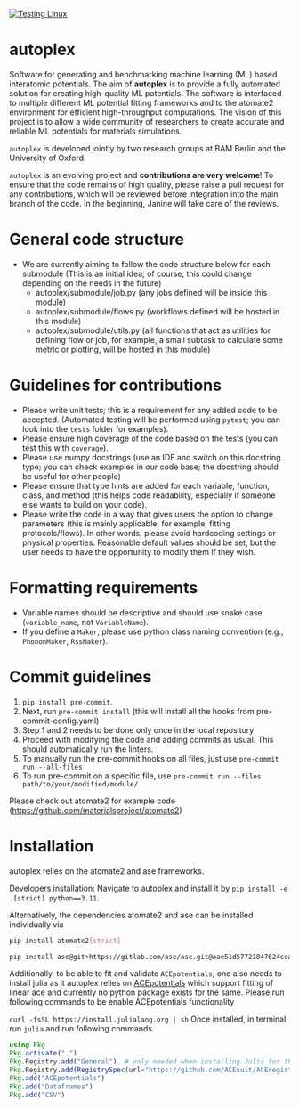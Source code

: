 [![Testing Linux](https://github.com/JaGeo/autoplex/actions/workflows/python-package.yml/badge.svg)](https://github.com/JaGeo/autoplex/actions/workflows/python-package.yml)
# autoplex

Software for generating and benchmarking machine learning (ML) based interatomic potentials. The aim of **autoplex** is to provide a fully automated solution for creating high-quality ML potentials. The software is interfaced to multiple different ML potential fitting frameworks and to the atomate2 environment for efficient high-throughput computations. The vision of this project is to allow a wide community of researchers to create accurate and reliable ML potentials for materials simulations.

`autoplex` is developed jointly by two research groups at BAM Berlin and the University of Oxford.

`autoplex` is an evolving project and **contributions are very welcome**! To ensure that the code remains of high quality, please raise a pull request for any contributions, which will be reviewed before integration into the main branch of the code. In the beginning, Janine will take care of the reviews.

# General code structure
- We are currently aiming to follow the code structure below for each submodule (This is an initial idea; of course, this could change depending on the needs in the future)
  - autoplex/submodule/job.py (any jobs defined will be inside this module)
  - autoplex/submodule/flows.py (workflows defined will be hosted in this module)
  - autoplex/submodule/utils.py (all functions that act as utilities for defining flow or job, for example, a small subtask to calculate some metric or plotting, will be hosted in this module)

# Guidelines for contributions
- Please write unit tests; this is a requirement for any added code to be accepted. (Automated testing will be performed using `pytest`; you can look into the `tests` folder for examples).
- Please ensure high coverage of the code based on the tests (you can test this with `coverage`).
- Please use numpy docstrings (use an IDE and switch on this docstring type; you can check examples in our code base; the docstring should be useful for other people)
- Please ensure that type hints are added for each variable, function, class, and method (this helps code readability, especially if someone else wants to build on your code).
- Please write the code in a way that gives users the option to change parameters (this is mainly applicable, for example, fitting protocols/flows). In other words, please avoid hardcoding settings or physical properties. Reasonable default values should be set, but the user needs to have the opportunity to modify them if they wish.

# Formatting requirements
- Variable names should be descriptive and should use snake case (`variable_name`, not `VariableName`).
- If you define a `Maker`, please use python class naming convention (e.g., `PhononMaker`, `RssMaker`).

# Commit guidelines
1. `pip install pre-commit`.
2. Next, run `pre-commit install` (this will install all the hooks from pre-commit-config.yaml)
3. Step 1 and 2 needs to be done only once in the local repository
4. Proceed with modifying the code and adding commits as usual. This should automatically run the linters.
5. To manually run the pre-commit hooks on all files, just use `pre-commit run --all-files`
6. To run pre-commit on a specific file, use `pre-commit run --files path/to/your/modified/module/`

Please check out atomate2 for example code (https://github.com/materialsproject/atomate2)

# Installation
autoplex relies on the atomate2 and ase frameworks.

Developers installation: Navigate to autoplex and install it by `pip install -e .[strict] python==3.11`.

Alternatively, the dependencies atomate2 and ase can be installed individually via
```bash
pip install atomate2[strict]

pip install ase@git+https://gitlab.com/ase/ase.git@aae51d57721847624cea569f3a2d4bb6aa5032b4
```

Additionally, to be able to fit and validate `ACEpotentials`, one also needs to install julia as it autoplex relies on [ACEpotentials](https://acesuit.github.io/ACEpotentials.jl/dev/gettingstarted/installation/) which support fitting of linear ace and currently no python package exists for the same. Please run following commands to be enable ACEpotentials functionality

`curl -fsSL https://install.julialang.org | sh`
Once installed, in terminal run `julia` and run following commands

```jl
using Pkg
Pkg.activate(".")
Pkg.Registry.add("General")  # only needed when installing Julia for the first time
Pkg.Registry.add(RegistrySpec(url="https://github.com/ACEsuit/ACEregistry"))
Pkg.add("ACEpotentials")
Pkg.add("Dataframes")
Pkg.add("CSV")
```
